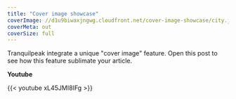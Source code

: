 ```yaml
---
title: "Cover image showcase"
coverImage: //d1u9biwaxjngwg.cloudfront.net/cover-image-showcase/city.jpg
coverMeta: out
coverSize: full
---
```


Tranquilpeak integrate a unique "cover image" feature. Open this post to see how this feature sublimate your article.

**Youtube**

{{< youtube xL45JMI8IFg >}}
